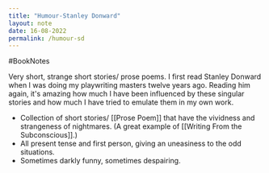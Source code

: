 ```yaml
---
title: "Humour-Stanley Donward"
layout: note
date: 16-08-2022
permalink: /humour-sd
---
```

#BookNotes 

Very short, strange short stories/ prose poems. I first read Stanley Donward when I was doing my playwriting masters twelve years ago. Reading him again, it's amazing how much I have been influenced by these singular stories and how much I have tried to emulate them in my own work.

-   Collection of short stories/ [[Prose Poem]] that have the vividness and strangeness of nightmares. (A great example of [[Writing From the Subconscious]].)
-   All present tense and first person, giving an uneasiness to the odd situations.
-   Sometimes darkly funny, sometimes despairing.

